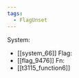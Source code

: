 ```yaml
---
tags:
  - FlagUnset
---
```

System:
- [[system_66]]
Flag:
- [[flag_9476]]
Fn:
- [[t3115_function6]]

